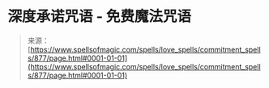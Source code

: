 <!--yml

类别：未分类

日期：2024-06-12 18:33:39

-->

# 深度承诺咒语 - 免费魔法咒语

> 来源：[https://www.spellsofmagic.com/spells/love_spells/commitment_spells/877/page.html#0001-01-01](https://www.spellsofmagic.com/spells/love_spells/commitment_spells/877/page.html#0001-01-01)
